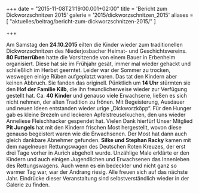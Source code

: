 +++
date = "2015-11-08T21:19:00.001+02:00"
title = 'Bericht zum Dickworzschnitzen 2015'
galerie = '2015/dickworzschnitzen_2015'
aliases = [
  "aktuelles/beitrag/bericht-zum-dickworzschnitzen-2015/"
]

+++

Am Samstag den **24.10.2015** eilten die Kinder wieder zum traditionellen Dickworzschnitzen des Niederjosbacher Heimat- und Geschichtsvereins. **80 Futterrüben** hatte die Vorsitzende von einem Bauer in Erbenheim organisiert. Diese hat sie im Frühjahr gesät, immer mal wieder gehackt und schließlich im Herbst geerntet. Leider war der Sommer zu trocken, weswegen einige Rüben aufgeplatzt waren. Das tat den Kindern aber keinen Abbruch. Sie fanden das originell. Pünktlich um **14 Uhr** stürmten sie den **Hof der Familie Kilb**, die ihn freundlicherweise wieder zur Verfügung gestellt hat. Ca. **40 Kinder** und genauso viele Erwachsene, ließen es sich nicht nehmen, der alten Tradition zu frönen. Mit Begeisterung, Ausdauer und neuen Ideen entstanden wieder urige „Dickworzköpp“. Für den Hunger gab es kleine Brezeln und leckeren Apfelstreuselkuchen, den uns wieder Anneliese Fleischhacker gespendet hat. Vielen Dank hierfür! Unser Mitglied **Pit Jungels** hat mit den Kindern frischen Most hergestellt, wovon diese genauso begeistert waren wie die Erwachsenen. Der Most hat dann auch gleich dankbare Abnehmer gefunden. **Silke und Stephan Racky** kamen mit dem nagelneuen Rettungswagen des Deutschen Roten Kreuzes, der erst drei Tage vorher in Aurich abgeholt wurde. Unzählige Male erklärte er den Kindern und auch einigen Jugendlichen und Erwachsenen das Innenleben des Rettungswagens. Auch wenn es ein bedeckter und nicht ganz so warmer Tag war, war der Andrang riesig. Alle freuen sich auf das nächste Jahr. Eindrücke dieser Veranstaltung sind selbstverständlich wieder in der Galerie zu finden.

      